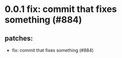 # 0.0.1 fix: commit that fixes something (#884)

## patches:
* fix: commit that fixes something (#884)

